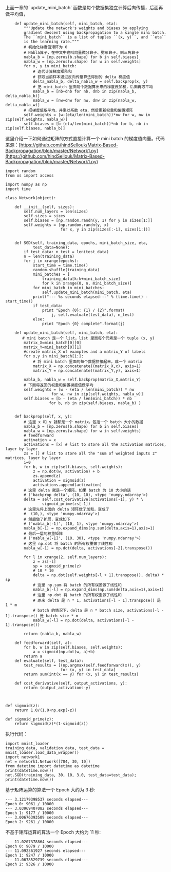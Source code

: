 上面一章的 \`update\_mini\_batch\` 函数是每个数据集独立计算后向传播，后面再做平均值，

        def update_mini_batch(self, mini_batch, eta):
            """Update the network's weights and biases by applying
            gradient descent using backpropagation to a single mini batch.
            The ``mini_batch`` is a list of tuples ``(x, y)``, and ``eta``
            is the learning rate."""
            # 初始化梯度值矩阵为 0
            # Nabla算子，在中文中也叫向量微分算子、劈形算子、倒三角算子
            nabla_b = [np.zeros(b.shape) for b in self.biases]
            nabla_w = [np.zeros(w.shape) for w in self.weights]
            for x, y in mini_batch:
                # 迭代计算梯度矩阵和
                # 获取当前样本通过反向传播算法得到的 delta 梯度值
                delta_nabla_b, delta_nabla_w = self.backprop(x, y)
                # 把 mini_batch 里面每个数据算出来的梯度做加和，后面再取平均
                nabla_b = [nb+dnb for nb, dnb in zip(nabla_b, delta_nabla_b)]
                nabla_w = [nw+dnw for nw, dnw in zip(nabla_w, delta_nabla_w)]
            # 把梯度值取平均，并乘以系数 eta，然后更新权重和偏置矩阵
            self.weights = [w-(eta/len(mini_batch))*nw for w, nw in zip(self.weights, nabla_w)]
            self.biases = [b-(eta/len(mini_batch))*nb for b, nb in zip(self.biases, nabla_b)]

这里介绍一下如何通过矩阵的方式直接计算一个 mini batch 的梯度值向量。代码来源：[https://github.com/hindSellouk/Matrix-Based-Backpropagation/blob/master/Network1.py](https://github.com/hindSellouk/Matrix-Based-Backpropagation/blob/master/Network1.py)

```
import random
from os import access

import numpy as np
import time

class Network(object):

    def __init__(self, sizes):
        self.num_layers = len(sizes)
        self.sizes = sizes
        self.biases = [np.random.randn(y, 1) for y in sizes[1:]]
        self.weights = [np.random.randn(y, x)
                        for x, y in zip(sizes[:-1], sizes[1:])]


    def SGD(self, training_data, epochs, mini_batch_size, eta,
            test_data=None):
        if test_data: n_test = len(test_data)
        n = len(training_data)
        for j in xrange(epochs):
            start_time = time.time()
            random.shuffle(training_data)
            mini_batches = [
                training_data[k:k+mini_batch_size]
                for k in xrange(0, n, mini_batch_size)]
            for mini_batch in mini_batches:
                self.update_mini_batch(mini_batch, eta)
            print("--- %s seconds elapsed---" % (time.time() - start_time))
            if test_data:
                print "Epoch {0}: {1} / {2}".format(
                    j, self.evaluate(test_data), n_test)
            else:
                print "Epoch {0} complete".format(j)

    def update_mini_batch(self, mini_batch, eta):
    　　# mini batch 是一个 list，list 里面每个元素是一个 tuple (x, y)
        matrix_X=mini_batch[0][0]
        matrix_Y=mini_batch[0][1]
        #create matrix_X of examples and a matrix_Y of labels
        for x,y in mini_batch[1:]:
            # 将 mini batch 里面的每个数据拼接起来，成一个 matrix
            matrix_X = np.concatenate((matrix_X,x), axis=1)
            matrix_Y = np.concatenate((matrix_Y,y), axis=1)

        nabla_b, nabla_w = self.backprop(matrix_X,matrix_Y)
        # 下面将返回的权重和偏置梯度值做平均
        self.weights = [w - (eta / len(mini_batch)) * nw
                    for w, nw in zip(self.weights, nabla_w)]
        self.biases = [b - (eta / len(mini_batch)) * nb
                   for b, nb in zip(self.biases, nabla_b) ]


    def backprop(self, x, y):
        # 这里 x 和 y 就都是一个 matrix，包括一个 batch 大小的数据
        nabla_b = [np.zeros(b.shape) for b in self.biases]
        nabla_w = [np.zeros(w.shape) for w in self.weights]
        # feedforward
        activation = x
        activations = [x] # list to store all the activation matrices, layer by layer
        zs = [] # list to store all the "sum of weighted inputs z" matrices, layer by layer
        i=0
        for b, w in zip(self.biases, self.weights):
            z = np.dot(w, activation) + b
            zs.append(z)
            activation = sigmoid(z)
            activations.append(activation)
        # 这里 delta 就是一个矩阵，如果 batch 为 10 大小的话
        # ('backprop delta', (10, 10), <type 'numpy.ndarray'>)
        delta = self.cost_derivative(activations[-1], y) * \
                sigmoid_prime(zs[-1])
        # 这里先将上面的 delta 矩阵做了加和，变成了
        #  (10,), <type 'numpy.ndarray'>)
        # 然后做了扩展，变成如下
        # ('nabla_b[-1]', (10, 1), <type 'numpy.ndarray'>)
        nabla_b[-1] = np.expand_dims(np.sum(delta,axis=1),axis=1)
        # 最后一层的权重矩阵
        # ('nabla_w[-1]', (10, 30), <type 'numpy.ndarray'>)
        # 这里 np.dot 将 batch 的所有权重做了线性和
        nabla_w[-1] = np.dot(delta, activations[-2].transpose())

        for l in xrange(2, self.num_layers):
            z = zs[-l]
            sp = sigmoid_prime(z)
            # 10 * 10
            delta = np.dot(self.weights[-l + 1].transpose(), delta) * sp
            # 这里 np.sum 将 batch 的所有误差做了线性和
            nabla_b[-l] = np.expand_dims(np.sum(delta,axis=1),axis=1)
            # 这里 np.dot 将 batch 的所有权重做了线性和
            # 原来 delta 是 n * 1, activations[-l - 1].transpose() 是  1 * m
            # batch 的情况下，delta 是 n * batch size, activations[-l - 1].transpose() 是 batch size * m
            nabla_w[-l] = np.dot(delta, activations[-l - 1].transpose())

        return (nabla_b, nabla_w)

    def feedforward(self, a):
        for b, w in zip(self.biases, self.weights):
            a = sigmoid(np.dot(w, a)+b)
        return a
    def evaluate(self, test_data):
        test_results = [(np.argmax(self.feedforward(x)), y)
                        for (x, y) in test_data]
        return sum(int(x == y) for (x, y) in test_results)

    def cost_derivative(self, output_activations, y):
        return (output_activations-y)



def sigmoid(z):
    return 1.0/(1.0+np.exp(-z))

def sigmoid_prime(z):
    return sigmoid(z)*(1-sigmoid(z))
```

执行代码：

```
import mnist_loader
training_data, validation_data, test_data = mnist_loader.load_data_wrapper()
import network1
net = network1.Network([784, 30, 10])
from datetime import datetime as datetime
print(datetime.now())
net.SGD(training_data, 30, 10, 3.0, test_data=test_data);
print(datetime.now())
```

基于矩阵运算的算法一个 Epoch 大约为 3 秒:

```
--- 3.12179398537 seconds elapsed---
Epoch 0: 9061 / 10000
--- 3.03969407082 seconds elapsed---
Epoch 1: 9177 / 10000
--- 3.00676393509 seconds elapsed---
Epoch 2: 9261 / 10000
```

不基于矩阵运算的算法一个 Epoch 大约为 11 秒:

```
--- 11.0207378864 seconds elapsed---
Epoch 0: 9079 / 10000
--- 11.092361927 seconds elapsed---
Epoch 1: 9247 / 10000
--- 11.0678529739 seconds elapsed---
Epoch 2: 9326 / 10000
```



